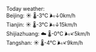 Today weather:  
Beijing: ☀️   🌡️-3°C 🌬️↓0km/h  
Tianjin: ☀️   🌡️-3°C 🌬️↓15km/h  
Shijiazhuang: ☁️   🌡️-0°C 🌬️↙5km/h  
Tangshan: ☀️   🌡️-4°C 🌬️↙9km/h  
